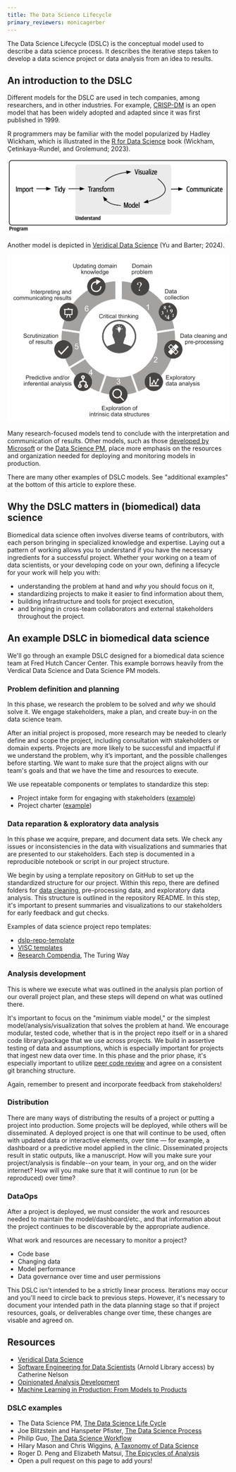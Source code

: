 ```yaml
---
title: The Data Science Lifecycle
primary_reviewers: monicagerber
---
```


The Data Science Lifecycle (DSLC) is the conceptual model used to describe a data science process. It describes the iterative steps taken to develop a data science project or data analysis from an idea to results.

## An introduction to the DSLC

Different models for the DSLC are used in tech companies, among researchers, and in other industries. For example, [CRISP-DM](https://www.datascience-pm.com/crisp-dm-2/) is an open model that has been widely adopted and adapted since it was first published in 1999.

R programmers may be familiar with the model popularized by Hadley Wickham, which is illustrated in the [R for Data Science](https://r4ds.hadley.nz/intro.html#fig-ds-diagram) book (Wickham, Çetinkaya-Rundel, and Grolemund; 2023). 

![R for Data Science](/_datascience/assets/dslc/dslc-wickham.png)

Another model is depicted in [Veridical Data Science](https://vdsbook.com/02-dslc#fig-ds-cycle) (Yu and Barter; 2024).

![Veridical Data Science](/_datascience/assets/dslc/dslc-yu.png)

Many research-focused models tend to conclude with the interpretation and communication of results. Other models, such as those [developed by Microsoft](https://microsoft.github.io/azureml-ops-accelerator/1-MLOpsFoundation/2-SkillsRolesAndResponsibilities/1-AdoptingDSProcess.html) or the [Data Science PM](https://www.datascience-pm.com/data-science-life-cycle/), place more emphasis on the resources and organization needed for deploying and monitoring models in production. 

There are many other examples of DSLC models. See "additional examples" at the bottom of this article to explore these.

## Why the DSLC matters in (biomedical) data science

Biomedical data science often involves diverse teams of contributors, with each person bringing in specialized knowledge and expertise. Laying out a pattern of working allows you to understand if you have the necessary ingredients for a successful project. Whether your working on a team of data scientists, or your developing code on your own, defining a lifecycle for your work will help you with:

- understanding the problem at hand and _why_ you should focus on it,
- standardizing projects to make it easier to find information about them,
- building infrastructure and tools for project execution,
- and bringing in cross-team collaborators and external stakeholders throughout the project.

## An example DSLC in biomedical data science

We'll go through an example DSLC designed for a biomedical data science team at Fred Hutch Cancer Center. This example borrows heavily from the Verdical Data Science and Data Science PM models.

### Problem definition and planning

In this phase, we research the problem to be solved and _why_ we should solve it. We engage stakeholders, make a plan, and create buy-in on the data science team. 

After an initial project is proposed, more research may be needed to clearly define and scope the project, including consultation with stakeholders or domain experts. Projects are more likely to be successful and impactful if we understand the problem, why it’s important, and the possible challenges before starting. We want to make sure that the project aligns with our team's goals and that we have the time and resources to execute.

We use repeatable components or templates to standardize this step:

- Project intake form for engaging with stakeholders ([example](https://www.caitlinhudon.com/posts/2020/09/16/data-intake-form))
- Project charter ([example](https://github.com/Azure/Azure-TDSP-ProjectTemplate/blob/master/Docs/Project/Charter.md))

### Data reparation & exploratory data analysis

In this phase we acquire, prepare, and document data sets. We check any issues or inconsistencies in the data with visualizations and summaries that are presented to our stakeholders. Each step is documented in a reproducible notebook or script in our project structure.

We begin by using a template repository on GitHub to set up the standardized structure for our project. Within this repo, there are defined folders for [data cleaning](https://fredhutch.on.worldcat.org/oclc/1430660766), pre-processing data, and exploratory data analysis. This structure is outlined in the repository README. In this step, it's important to present summaries and visualizations to our stakeholders for early feedback and gut checks.

Examples of data science project repo templates:

- [dslp-repo-template](https://fredhutch.on.worldcat.org/oclc/1430660766)
- [VISC templates](https://github.com/FredHutch/VISCtemplates)
- [Research Compendia](https://book.the-turing-way.org/reproducible-research/compendia), The Turing Way

### Analysis development

This is where we execute what was outlined in the analysis plan portion of our overall project plan, and these steps will depend on what was outlined there. 

It's important to focus on the "minimum viable model," or the simplest model/analysis/visualization that solves the problem at hand. We encourage modular, tested code, whether that is in the project repo itself or in a shared code library/package that we use across projects. We build in assertive testing of data and assumptions, which is especially important for projects that ingest new data over time. In this phase and the prior phase, it's especially important to utilize [peer code review](https://getwilds.org/guide/codereview-guidelines.html) and agree on a consistent git branching structure.

Again, remember to present and incorporate feedback from stakeholders!

### Distribution

There are many ways of distributing the results of a project or putting a project into production. Some projects will be deployed, while others will be disseminated. A deployed project is one that will continue to be used, often with updated data or interactive elements, over time — for example, a dashboard or a predictive model applied in the clinic. Disseminated projects result in static outputs, like a manuscript. How will you make sure your project/analysis is findable--on your team, in your org, and on the wider internet? How will you make sure that it will continue to run (or be reproduced) over time?

### DataOps

After a project is deployed, we must consider the work and resources needed to maintain the model/dashboard/etc., and that information about the project continues to be discoverable by the appropriate audience.

What work and resources are necessary to monitor a project?
- Code base
- Changing data
- Model performance
- Data governance over time and user permissions

This DSLC isn't intended to be a strictly linear process. Iterations may occur and you'll need to circle back to previous steps. However, it's necessary to document your intended path in the data planning stage so that if project resources, goals, or deliverables change over time, these changes are visable and agreed on.

## Resources 

- [Veridical Data Science](https://vdsbook.com)
- [Software Engineering for Data Scientists](https://fredhutch.on.worldcat.org/oclc/1430660766) (Arnold Library access) by Catherine Nelson
- [Opinionated Analysis Development](https://peerj.com/preprints/3210/)
- [Machine Learning in Production: From Models to Products](https://mlip-cmu.github.io/book/index.html)

### DSLC examples

- The Data Science PM, [The Data Science Life Cycle](https://www.datascience-pm.com/data-science-life-cycle/)
- Joe Blitzstein and Hanspeter Pfister, [The Data Science Process](https://www.quora.com/Data-Science/What-is-it-like-to-design-a-data-science-class-In-particular-what-was-it-like-to-design-Harvards-new-data-science-class-taught-by-professors-Joe-Blitzstein-and-Hanspeter-Pfister/answer/Joe-Blitzstein?share=1&srid=XWU2)
- Philip Guo, [The Data Science Workflow](https://cacm.acm.org/blogcacm/data-science-workflow-overview-and-challenges/)
- Hilary Mason and Chris Wiggins, [A Taxonomy of Data Science](https://web.archive.org/web/20160220042455/dataists.com/2010/09/a-taxonomy-of-data-science/)
- Roger D. Peng and Elizabeth Matsui, [The Epicycles of Analysis](https://bookdown.org/rdpeng/artofdatascience/epicycle-of-analysis.html)
- Open a pull request on this page to add yours!